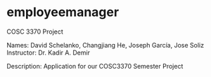 # employeemanager
COSC 3370 Project

Names: David Schelanko, Changjiang He, Joseph García, Jose Soliz
<br>Instructor: Dr. Kadir A. Demir

Description:
Application for our COSC3370 Semester Project 
